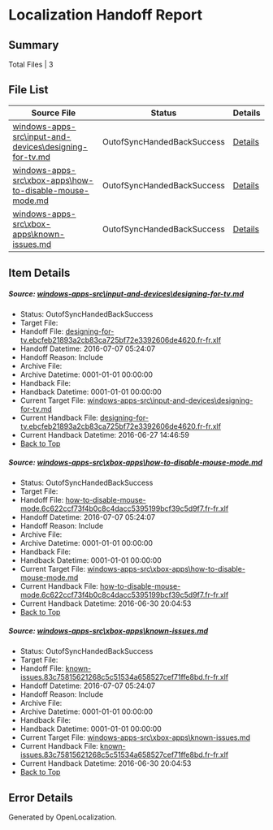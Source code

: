 # <a name='report-top'></a> Localization Handoff Report

## Summary
 Total Files | 3

## File List
 Source File | Status | Details 
 ----------- | ------ | ------- 
 [windows-apps-src\input-and-devices\designing-for-tv.md](https://github.com/Microsoft/windows-apps/blob/6a362b7c1570362ec3e033c809441c2153e9341f/windows-apps-src/input-and-devices/designing-for-tv.md) | OutofSyncHandedBackSuccess | [Details](#b8a35b4cb9b3dba5ad7b0df2089b693dc1a1cda62714)
 [windows-apps-src\xbox-apps\how-to-disable-mouse-mode.md](https://github.com/Microsoft/windows-apps/blob/6f4719c98d490cdcac8c799c4c68af55b217cbc5/windows-apps-src/xbox-apps/how-to-disable-mouse-mode.md) | OutofSyncHandedBackSuccess | [Details](#d1ee946693b9f9714b8d570b8ae3718469d2c10d3959)
 [windows-apps-src\xbox-apps\known-issues.md](https://github.com/Microsoft/windows-apps/blob/d64033e595f0156e0628dc0e20ef73923ec923c3/windows-apps-src/xbox-apps/known-issues.md) | OutofSyncHandedBackSuccess | [Details](#439736d066e7f7e568fd219371a1ea98563aa11c4018)

## Item Details
##### <a name='b8a35b4cb9b3dba5ad7b0df2089b693dc1a1cda62714'></a> Source: [windows-apps-src\input-and-devices\designing-for-tv.md](https://github.com/Microsoft/windows-apps/blob/6a362b7c1570362ec3e033c809441c2153e9341f/windows-apps-src/input-and-devices/designing-for-tv.md)
* Status: OutofSyncHandedBackSuccess
* Target File: 
* Handoff File: [designing-for-tv.ebcfeb21893a2cb83ca725bf72e3392606de4620.fr-fr.xlf](https://github.com/Microsoft/WDG.handoff/blob/0219509310e2c43e37df96fae51a7072349ee9f3/ol-handoff/Microsoft/windows-apps.fr-fr/master/designing-for-tv.ebcfeb21893a2cb83ca725bf72e3392606de4620.fr-fr.xlf)
* Handoff Datetime: 2016-07-07 05:24:07
* Handoff Reason: Include
* Archive File: 
* Archive Datetime: 0001-01-01 00:00:00
* Handback File: 
* Handback Datetime: 0001-01-01 00:00:00
* Current Target File: [windows-apps-src\input-and-devices\designing-for-tv.md](https://github.com/Microsoft/windows-apps.fr-fr/blob/159c194bd81873c71310602211786a2761f0487e/windows-apps-src/input-and-devices/designing-for-tv.md)
* Current Handback File: [designing-for-tv.ebcfeb21893a2cb83ca725bf72e3392606de4620.fr-fr.xlf](https://github.com/Microsoft/WDG.handback/blob/f103cf9015ec0c6c1a3232d943580078ac85b652/ol-handback/Microsoft/windows-apps.fr-fr/master/designing-for-tv.ebcfeb21893a2cb83ca725bf72e3392606de4620.fr-fr.xlf)
* Current Handback Datetime: 2016-06-27 14:46:59
* [Back to Top](#report-top)

##### <a name='d1ee946693b9f9714b8d570b8ae3718469d2c10d3959'></a> Source: [windows-apps-src\xbox-apps\how-to-disable-mouse-mode.md](https://github.com/Microsoft/windows-apps/blob/6f4719c98d490cdcac8c799c4c68af55b217cbc5/windows-apps-src/xbox-apps/how-to-disable-mouse-mode.md)
* Status: OutofSyncHandedBackSuccess
* Target File: 
* Handoff File: [how-to-disable-mouse-mode.6c622ccf73f4b0c8c4dacc5395199bcf39c5d9f7.fr-fr.xlf](https://github.com/Microsoft/WDG.handoff/blob/0219509310e2c43e37df96fae51a7072349ee9f3/ol-handoff/Microsoft/windows-apps.fr-fr/master/how-to-disable-mouse-mode.6c622ccf73f4b0c8c4dacc5395199bcf39c5d9f7.fr-fr.xlf)
* Handoff Datetime: 2016-07-07 05:24:07
* Handoff Reason: Include
* Archive File: 
* Archive Datetime: 0001-01-01 00:00:00
* Handback File: 
* Handback Datetime: 0001-01-01 00:00:00
* Current Target File: [windows-apps-src\xbox-apps\how-to-disable-mouse-mode.md](https://github.com/Microsoft/windows-apps.fr-fr/blob/3bcbe0fc0f8f2a8924c5fd1c9f3505a977e39ac6/windows-apps-src/xbox-apps/how-to-disable-mouse-mode.md)
* Current Handback File: [how-to-disable-mouse-mode.6c622ccf73f4b0c8c4dacc5395199bcf39c5d9f7.fr-fr.xlf](https://github.com/Microsoft/WDG.handback/blob/7f5cc33e62c0a3e0fdb88eecaac3c841425c88fe/ol-handback/Microsoft/windows-apps.fr-fr/master/how-to-disable-mouse-mode.6c622ccf73f4b0c8c4dacc5395199bcf39c5d9f7.fr-fr.xlf)
* Current Handback Datetime: 2016-06-30 20:04:53
* [Back to Top](#report-top)

##### <a name='439736d066e7f7e568fd219371a1ea98563aa11c4018'></a> Source: [windows-apps-src\xbox-apps\known-issues.md](https://github.com/Microsoft/windows-apps/blob/d64033e595f0156e0628dc0e20ef73923ec923c3/windows-apps-src/xbox-apps/known-issues.md)
* Status: OutofSyncHandedBackSuccess
* Target File: 
* Handoff File: [known-issues.83c75815621268c5c51534a658527cef71ffe8bd.fr-fr.xlf](https://github.com/Microsoft/WDG.handoff/blob/0219509310e2c43e37df96fae51a7072349ee9f3/ol-handoff/Microsoft/windows-apps.fr-fr/master/known-issues.83c75815621268c5c51534a658527cef71ffe8bd.fr-fr.xlf)
* Handoff Datetime: 2016-07-07 05:24:07
* Handoff Reason: Include
* Archive File: 
* Archive Datetime: 0001-01-01 00:00:00
* Handback File: 
* Handback Datetime: 0001-01-01 00:00:00
* Current Target File: [windows-apps-src\xbox-apps\known-issues.md](https://github.com/Microsoft/windows-apps.fr-fr/blob/3bcbe0fc0f8f2a8924c5fd1c9f3505a977e39ac6/windows-apps-src/xbox-apps/known-issues.md)
* Current Handback File: [known-issues.83c75815621268c5c51534a658527cef71ffe8bd.fr-fr.xlf](https://github.com/Microsoft/WDG.handback/blob/7f5cc33e62c0a3e0fdb88eecaac3c841425c88fe/ol-handback/Microsoft/windows-apps.fr-fr/master/known-issues.83c75815621268c5c51534a658527cef71ffe8bd.fr-fr.xlf)
* Current Handback Datetime: 2016-06-30 20:04:53
* [Back to Top](#report-top)


## Error Details

Generated by OpenLocalization.
